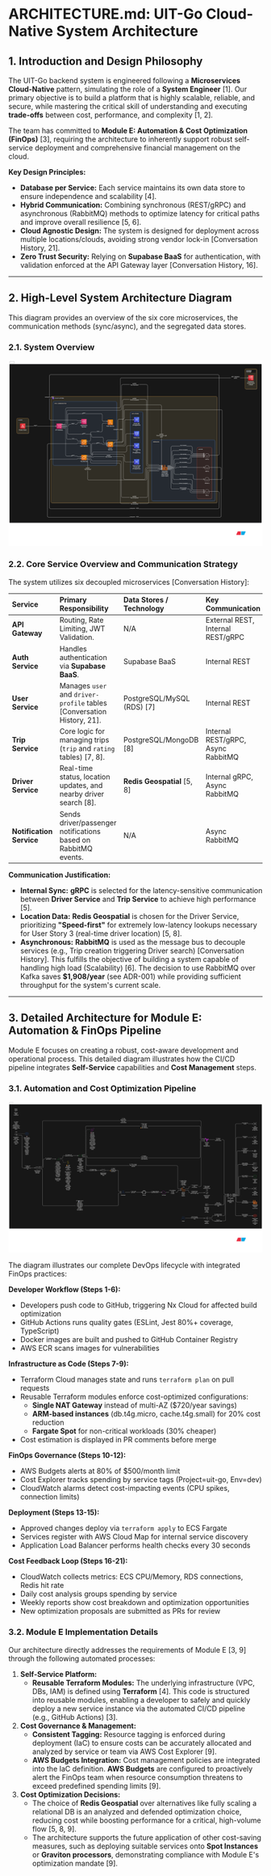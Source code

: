 # ARCHITECTURE.md: UIT-Go Cloud-Native System Architecture

## 1. Introduction and Design Philosophy

The UIT-Go backend system is engineered following a **Microservices Cloud-Native** pattern, simulating the role of a **System Engineer** [1]. Our primary objective is to build a platform that is highly scalable, reliable, and secure, while mastering the critical skill of understanding and executing **trade-offs** between cost, performance, and complexity [1, 2].

The team has committed to **Module E: Automation & Cost Optimization (FinOps)** [3], requiring the architecture to inherently support robust self-service deployment and comprehensive financial management on the cloud.

**Key Design Principles:**

*   **Database per Service:** Each service maintains its own data store to ensure independence and scalability [4].
*   **Hybrid Communication:** Combining synchronous (REST/gRPC) and asynchronous (RabbitMQ) methods to optimize latency for critical paths and improve overall resilience [5, 6].
*   **Cloud Agnostic Design:** The system is designed for deployment across multiple locations/clouds, avoiding strong vendor lock-in [Conversation History, 21].
*   **Zero Trust Security:** Relying on **Supabase BaaS** for authentication, with validation enforced at the API Gateway layer [Conversation History, 16].

---

## 2. High-Level System Architecture Diagram

This diagram provides an overview of the six core microservices, the communication methods (sync/async), and the segregated data stores.

### 2.1. System Overview

![High-Level Architecture Diagram of UIT-Go Microservices](./images/arch_high_level.png)

### 2.2. Core Service Overview and Communication Strategy

The system utilizes six decoupled microservices [Conversation History]:

| Service | Primary Responsibility | Data Stores / Technology | Key Communication |
| :--- | :--- | :--- | :--- |
| **API Gateway** | Routing, Rate Limiting, JWT Validation. | N/A | External REST, Internal REST/gRPC |
| **Auth Service** | Handles authentication via **Supabase BaaS**. | Supabase BaaS | Internal REST |
| **User Service** | Manages `user` and `driver-profile` tables [Conversation History, 21]. | PostgreSQL/MySQL (RDS) [7] | Internal REST |
| **Trip Service** | Core logic for managing trips (`trip` and `rating` tables) [7, 8]. | PostgreSQL/MongoDB [8] | Internal REST/gRPC, Async RabbitMQ |
| **Driver Service** | Real-time status, location updates, and nearby driver search [8]. | **Redis Geospatial** [5, 8] | Internal gRPC, Async RabbitMQ |
| **Notification Service**| Sends driver/passenger notifications based on RabbitMQ events. | N/A | Async RabbitMQ |

**Communication Justification:**
*   **Internal Sync:** **gRPC** is selected for the latency-sensitive communication between **Driver Service** and **Trip Service** to achieve high performance [5].
*   **Location Data:** **Redis Geospatial** is chosen for the Driver Service, prioritizing **"Speed-first"** for extremely low-latency lookups necessary for User Story 3 (real-time driver location) [5, 8].
*   **Asynchronous:** **RabbitMQ** is used as the message bus to decouple services (e.g., Trip creation triggering Driver search) [Conversation History]. This fulfills the objective of building a system capable of handling high load (Scalability) [6]. The decision to use RabbitMQ over Kafka saves **$1,908/year** (see ADR-001) while providing sufficient throughput for the system's current scale.

---

## 3. Detailed Architecture for Module E: Automation & FinOps Pipeline

Module E focuses on creating a robust, cost-aware development and operational process. This detailed diagram illustrates how the CI/CD pipeline integrates **Self-Service** capabilities and **Cost Management** steps.

### 3.1. Automation and Cost Optimization Pipeline

![Detailed Diagram of CI/CD and FinOps Integration (Module E)](./images/cicd-finops-diagram-demo.png)

The diagram illustrates our complete DevOps lifecycle with integrated FinOps practices:

**Developer Workflow (Steps 1-6):**
- Developers push code to GitHub, triggering Nx Cloud for affected build optimization
- GitHub Actions runs quality gates (ESLint, Jest 80%+ coverage, TypeScript)
- Docker images are built and pushed to GitHub Container Registry
- AWS ECR scans images for vulnerabilities

**Infrastructure as Code (Steps 7-9):**
- Terraform Cloud manages state and runs `terraform plan` on pull requests
- Reusable Terraform modules enforce cost-optimized configurations:
  - **Single NAT Gateway** instead of multi-AZ ($720/year savings)
  - **ARM-based instances** (db.t4g.micro, cache.t4g.small) for 20% cost reduction
  - **Fargate Spot** for non-critical workloads (30% cheaper)
- Cost estimation is displayed in PR comments before merge

**FinOps Governance (Steps 10-12):**
- AWS Budgets alerts at 80% of $500/month limit
- Cost Explorer tracks spending by service tags (Project=uit-go, Env=dev)
- CloudWatch alarms detect cost-impacting events (CPU spikes, connection limits)

**Deployment (Steps 13-15):**
- Approved changes deploy via `terraform apply` to ECS Fargate
- Services register with AWS Cloud Map for internal service discovery
- Application Load Balancer performs health checks every 30 seconds

**Cost Feedback Loop (Steps 16-21):**
- CloudWatch collects metrics: ECS CPU/Memory, RDS connections, Redis hit rate
- Daily cost analysis groups spending by service
- Weekly reports show cost breakdown and optimization opportunities
- New optimization proposals are submitted as PRs for review

### 3.2. Module E Implementation Details

Our architecture directly addresses the requirements of Module E [3, 9] through the following automated processes:

1.  **Self-Service Platform:**
    *   **Reusable Terraform Modules:** The underlying infrastructure (VPC, DBs, IAM) is defined using **Terraform** [4]. This code is structured into reusable modules, enabling a developer to safely and quickly deploy a new service instance via the automated CI/CD pipeline (e.g., GitHub Actions) [3].
2.  **Cost Governance & Management:**
    *   **Consistent Tagging:** Resource tagging is enforced during deployment (IaC) to ensure costs can be accurately allocated and analyzed by service or team via AWS Cost Explorer [9].
    *   **AWS Budgets Integration:** Cost management policies are integrated into the IaC definition. **AWS Budgets** are configured to proactively alert the FinOps team when resource consumption threatens to exceed predefined spending limits [9].
3.  **Cost Optimization Decisions:**
    *   The choice of **Redis Geospatial** over alternatives like fully scaling a relational DB is an analyzed and defended optimization choice, reducing cost while boosting performance for a critical, high-volume flow [5, 8, 9].
    *   The architecture supports the future application of other cost-saving measures, such as deploying suitable services onto **Spot Instances** or **Graviton processors**, demonstrating compliance with Module E's optimization mandate [9].
